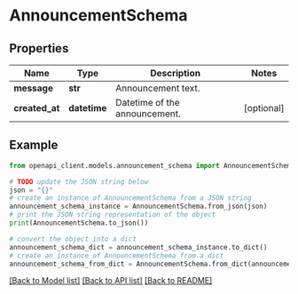 # AnnouncementSchema


## Properties

Name | Type | Description | Notes
------------ | ------------- | ------------- | -------------
**message** | **str** | Announcement text. | 
**created_at** | **datetime** | Datetime of the announcement. | [optional] 

## Example

```python
from openapi_client.models.announcement_schema import AnnouncementSchema

# TODO update the JSON string below
json = "{}"
# create an instance of AnnouncementSchema from a JSON string
announcement_schema_instance = AnnouncementSchema.from_json(json)
# print the JSON string representation of the object
print(AnnouncementSchema.to_json())

# convert the object into a dict
announcement_schema_dict = announcement_schema_instance.to_dict()
# create an instance of AnnouncementSchema from a dict
announcement_schema_from_dict = AnnouncementSchema.from_dict(announcement_schema_dict)
```
[[Back to Model list]](../README.md#documentation-for-models) [[Back to API list]](../README.md#documentation-for-api-endpoints) [[Back to README]](../README.md)


